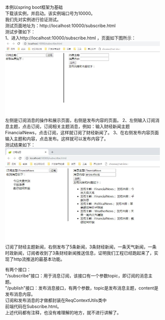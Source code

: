 本例以spring boot框架为基础<br> 
下载该实例，并启动。该实例端口号为10000。<br>
我们先对实例进行验证测试。<br>
测试页面地址为：http://localhost:10000/subscribe.html <br>
测试步骤如下：<br>
1、进入http://localhost:10000/subscribe.html ，页面如下图所示：<br>
<img src="./测试初始页面.JPG" width="800"><br>
左侧是订阅消息的操作和展示页面，右侧是发布内容的页面。
2、左侧输入订阅消息主题，点击订阅，订阅相关主题消息，例如：输入财经新闻主题FinancialNews，点击订阅，这样就订阅了财经新闻了。
3、在右侧发布内容页面输入主题和内容，点击发布。这样就可以发布内容了。<br>
测试结果如下：<br>
<img src="./结果页面.JPG" width="800"><br>
订阅了财经主题新闻，右侧发布了5条新闻，3条财经新闻，一条天气新闻，一条时政新闻，订阅者收到了3条财经新闻推送信息，证明我们工程已经跑起来了，实现了http流推送的最基本功能。<br>

有两个接口：<br>
"/subscribe"接口：用于消息订阅，该接口有一个参数topic，即订阅的消息主题。<br>
"/publish"接口：发布消息接口，有两个参数，topic是发布消息主题，content是发布消息内容。<br>
订阅和发布消息的才做都封装在ReqContextUtils类中<br>
前端代码在Subscribe.html。<br>
上述代码都有注释，也没有难理解的地方，就不进行讲解了。
